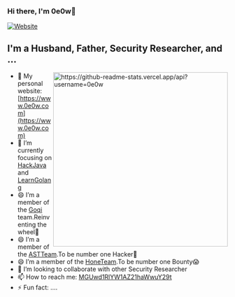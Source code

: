 ### Hi there, I'm 0e0w👋

[![Website](https://img.shields.io/website?label=0e0w.com&style=for-the-badge&url=http%3A%2F%2Fwww.0e0w.com)](http://www.0e0w.com)

## I'm a Husband, Father, Security Researcher, and ...

<img align='right' src="https://github-readme-stats.vercel.app/api?username=0e0w" alt="https://github-readme-stats.vercel.app/api?username=0e0w" width="399" />	

- 🔭 My personal website: [https://www.0e0w.com](https://www.0e0w.com)
- 🌱 I’m currently focusing on [HackJava](https://github.com/HackJava) and [LearnGolang](https://github.com/LearnGolang)
- 😄 I’m a member of the [Goqi](https://github.com/Goqi) team.Reinventing the wheel🤣
- 😄 I’m a member of the [ASTTeam](https://github.com/ASTTeam).To be number one Hacker🤔
- 😄 I’m a member of the [HoneTeam](https://github.com/HoneTeam).To be number one Bounty😱
- 👯 I’m looking to collaborate with other Security Researcher
- 📫 How to reach me: [MGUwd1RlYW1AZ21haWwuY29t](MGUwd1RlYW1AZ21haWwuY29t)
- ⚡ Fun fact: ....


<!--
**0e0w/0e0w** is a ✨ _special_ ✨ repository because its `README.md` (this file) appears on your GitHub profile.

Here are some ideas to get you started:

- 🔭 I’m currently working on ...
- 🌱 I’m currently learning ...
- 👯 I’m looking to collaborate on ...
- 🤔 I’m looking for help with ...
- 💬 Ask me about ...
- 📫 How to reach me: ...
- 😄 Pronouns: ...
- ⚡ Fun fact: ...
-->

